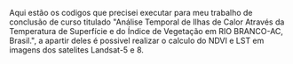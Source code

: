Aqui estão os codigos que precisei executar para meu trabalho de conclusão de curso titulado "Análise Temporal de Ilhas de Calor Através da Temperatura de Superfície e do Índice de Vegetação em RIO BRANCO-AC, Brasil.", a apartir deles é possivel realizar o calculo do NDVI e LST em imagens dos satelites Landsat-5 e 8.
